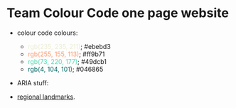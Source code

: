 # Team Colour Code one page website

- colour code colours:
  - <span style="color:rgb(235, 235, 211)">rgb(235, 235, 211)</span>; #ebebd3
  - <span style="color:rgb(255, 155, 113)">rgb(255, 155, 113)</span>; #ff9b71
  - <span style="color:rgb(73, 220, 177)">rgb(73, 220, 177)</span>; #49dcb1
  - <span style="color:rgb(4, 104, 101)">rgb(4, 104, 101)</span>; #046865

- ARIA stuff:
 - [regional landmarks](https://www.w3.org/TR/wai-aria-practices/examples/landmarks/region.html).
